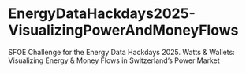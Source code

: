 # EnergyDataHackdays2025-VisualizingPowerAndMoneyFlows
SFOE Challenge for the Energy Data Hackdays 2025. Watts &amp; Wallets: Visualizing Energy &amp; Money Flows in Switzerland’s Power Market
